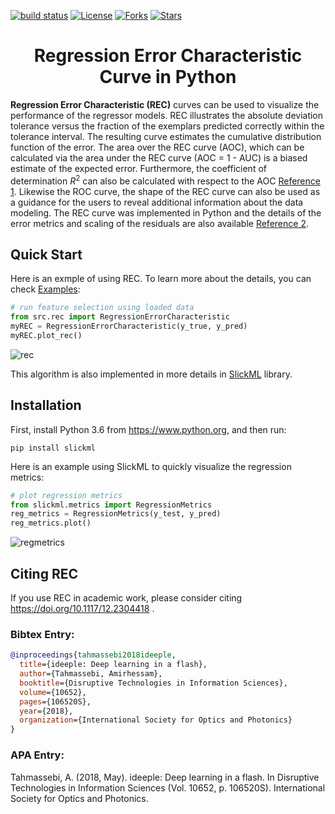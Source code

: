 [![build status](https://travis-ci.com/amirhessam88/Regression-Error-Characteristic-Curve.svg?branch=master)](https://travis-ci.com/github/amirhessam88/Regression-Error-Characteristic-Curve)
[![License](https://img.shields.io/github/license/amirhessam88/Regression-Error-Characteristic-Curve)](https://github.com/amirhessam88/Regression-Error-Characteristic-Curve/blob/master/LICENSE)
[![Forks](https://img.shields.io/github/forks/amirhessam88/Regression-Error-Characteristic-Curve)](https://github.com/amirhessam88/Regression-Error-Characteristic-Curve/network/members)
[![Stars](https://img.shields.io/github/stars/amirhessam88/Regression-Error-Characteristic-Curve)](https://github.com/amirhessam88/Regression-Error-Characteristic-Curve/stargazers)


<h1 align="center">
    Regression Error Characteristic Curve in Python
</h1>


**Regression Error Characteristic (REC)** curves can be used to visualize 
the performance of the regressor models. REC
illustrates the absolute deviation tolerance versus the fraction
of the exemplars predicted correctly within the tolerance interval. 
The resulting curve estimates the cumulative distribution
function of the error. The area over the REC curve (AOC),
which can be calculated via the area under the REC curve
(AOC = 1 - AUC) is a biased estimate of the expected
error. Furthermore, the coefficient of determination $R^2$ can also
be calculated with respect to the AOC [Reference 1](https://github.com/amirhessam88/Regression-Error-Characteristic-Curve/blob/master/papers/paper2.pdf). Likewise the
ROC curve, the shape of the REC curve can also be used
as a guidance for the users to reveal additional information
about the data modeling. The REC curve was implemented
in Python and the details of the error metrics and scaling of
the residuals are also available [Reference 2](https://github.com/amirhessam88/Regression-Error-Characteristic-Curve/blob/master/papers/paper1.pdf).


## Quick Start
Here is an exmple of using REC. To learn more about the details, you can check [Examples](https://github.com/amirhessam88/Regression-Error-Characteristic-Curve/tree/master/examples):
```python
# run feature selection using loaded data
from src.rec import RegressionErrorCharacteristic
myREC = RegressionErrorCharacteristic(y_true, y_pred)
myREC.plot_rec()
```
![rec](https://raw.githubusercontent.com/amirhessam88/Regression-Error-Characteristic-Curve/master/assets/plot.png)

This algorithm is also implemented in more details in [SlickML](https://github.com/slickml/slick-ml) library. 

## Installation

First, install Python 3.6 from https://www.python.org, and then run:

```
pip install slickml
```

Here is an example using SlickML to quickly visualize the regression metrics:

```python
# plot regression metrics
from slickml.metrics import RegressionMetrics
reg_metrics = RegressionMetrics(y_test, y_pred)
reg_metrics.plot()
```
![regmetrics](https://raw.githubusercontent.com/amirhessam88/Regression-Error-Characteristic-Curve/master/assets/slick.png)

## Citing **REC**
If you use REC in academic work, please consider citing
https://doi.org/10.1117/12.2304418 .

### Bibtex Entry:
```bib
@inproceedings{tahmassebi2018ideeple,
  title={ideeple: Deep learning in a flash},
  author={Tahmassebi, Amirhessam},
  booktitle={Disruptive Technologies in Information Sciences},
  volume={10652},
  pages={106520S},
  year={2018},
  organization={International Society for Optics and Photonics}
}
```
### APA Entry:

Tahmassebi, A. (2018, May). ideeple: Deep learning in a flash. In Disruptive
Technologies in Information Sciences (Vol. 10652, p. 106520S). International
Society for Optics and Photonics.

